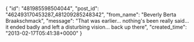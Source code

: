  {
   "id": "481985598504044",
   "post_id": "462493170453287_481209285248342",
   "from_name": "Beverly Berta Braakschmack",
   "message": "That was earlier... nothing's been really said... it ended badly and left a disturbing vision... back up there",
   "created_time": "2013-02-17T05:41:38+0000"
 }
